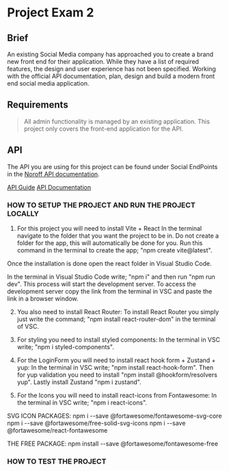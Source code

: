 # Project Exam 2
## Brief
An existing Social Media company has approached you to create a brand new front end for their application. While they have a list of required features, the design and user experience has not been specified. Working with the official API documentation, plan, design and build a modern front end social media application.

## Requirements
> All admin functionality is managed by an existing application. This project only covers the front-end application for the API.

## API

The API you are using for this project can be found under Social EndPoints in the [Noroff API documentation](https://noroff-api-docs.netlify.app/).

[API Guide](https://noroff-api-docs.netlify.app/social-endpoints/authentication)
[API Documentation](https://nf-api.onrender.com/docs)


### HOW TO SETUP THE PROJECT AND RUN THE PROJECT LOCALLY
01. For this project you will need to install Vite + React
In the terminal navigate to the folder that you want the project to be in. Do not create a folder for the app, this will automatically be done for you. Run this command in the terminal to create the app; "npm create vite@latest". 

Once the installation is done open the react folder in Visual Studio Code. 

In the terminal in Visual Studio Code write; "npm i" and then run "npm run dev". This process will start the development server. To access the development server copy the link from the terminal in VSC and paste the link in a browser window. 

02. You also need to install React Router:
To install React Router you simply just write the command; "npm install react-router-dom" in the terminal of VSC.

03. For styling you need to install styled components:
In the terminal in VSC write; "npm i styled-components". 

04. For the LoginForm you will need to install react hook form + Zustand + yup:
In the terminal in VSC write; "npm install react-hook-form". Then for yup validation you need to install "npm install @hookform/resolvers yup". Lastly install Zustand "npm i zustand".

05. For the Icons you will need to install react-icons from Fontawesome:
In the terminal in VSC write; "npm i react-icons". 

SVG ICON PACKAGES:
npm i --save @fortawesome/fontawesome-svg-core
npm i --save @fortawesome/free-solid-svg-icons
npm i --save @fortawesome/react-fontawesome


THE FREE PACKAGE: 
npm install --save @fortawesome/fontawesome-free





### HOW TO TEST THE PROJECT


